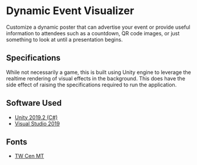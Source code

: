 # Dynamic Event Visualizer
Customize a dynamic poster that can advertise your event or provide useful information to attendees such as a countdown, QR code images, or just something to look at until a presentation begins.

## Specifications
While not necessarily a game, this is built using Unity engine to leverage the realtime rendering of visual effects in the background. This does have the side effect of raising the specifications required to run the application.

## Software Used
* [Unity 2019.2 (C#)](https://unity.com/)
* [Visual Studio 2019](https://visualstudio.microsoft.com/)

## Fonts
* [TW Cen MT](https://docs.microsoft.com/en-us/typography/font-list/tw-cen-mt)
